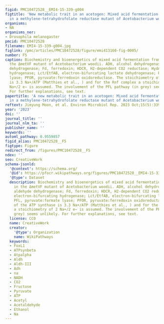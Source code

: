 ```yaml
---
figid: PMC10472528__EMI4-15-339-g004
figtitle: 'New metabolic trait in an acetogen: Mixed acid fermentation of fructose
  in a methylene‐tetrahydrofolate reductase mutant of Acetobacterium woodii'
organisms:
- NA
organisms_ner:
- Drosophila melanogaster
pmcid: PMC10472528
filename: EMI4-15-339-g004.jpg
figlink: /pmc/articles/PMC10472528/figure/emi413160-fig-0005/
number: F5
caption: Biochemistry and bioenergetics of mixed acid fermentation from fructose in
  the ΔmetVF mutant of Acetobacterium woodii. ADH, alcohol dehydrogenase; ALDH, aldehyde
  dehydrogenase; Fd, ferredoxin; HDCR, H2‐dependent CO2 reductase; HydABC, electron‐bifurcating
  hydrogenase; Lct/EtfAB, electron‐bifurcating lactate dehydrogenase; PFL, pyruvate:formate
  lyase; PFOR, pyruvate:ferredoxin oxidoreductase. The stoichiometry of the ATP synthase
  is 3.3 Na+/ATP (Matthies et al., ) and for the Rnf complex a stoichiometry of 2
  Na+/2 e− is assumed. The involvement of the PFL pathway (in grey) seems unlikely.
  For further explanations, see text.
papertitle: 'A new metabolic trait in an acetogen: Mixed acid fermentation of fructose
  in a methylene‐tetrahydrofolate reductase mutant of Acetobacterium woodii .'
reftext: Jimyung Moon, et al. Environ Microbiol Rep. 2023 Oct;15(5):339-351.
year: '2023'
doi: ''
journal_title: ''
journal_nlm_ta: ''
publisher_name: ''
keywords: ''
automl_pathway: 0.9559857
figid_alias: PMC10472528__F5
figtype: Figure
redirect_from: /figures/PMC10472528__F5
ndex: ''
seo: CreativeWork
schema-jsonld:
  '@context': https://schema.org/
  '@id': https://pfocr.wikipathways.org/figures/PMC10472528__EMI4-15-339-g004.html
  '@type': Dataset
  description: Biochemistry and bioenergetics of mixed acid fermentation from fructose
    in the ΔmetVF mutant of Acetobacterium woodii. ADH, alcohol dehydrogenase; ALDH,
    aldehyde dehydrogenase; Fd, ferredoxin; HDCR, H2‐dependent CO2 reductase; HydABC,
    electron‐bifurcating hydrogenase; Lct/EtfAB, electron‐bifurcating lactate dehydrogenase;
    PFL, pyruvate:formate lyase; PFOR, pyruvate:ferredoxin oxidoreductase. The stoichiometry
    of the ATP synthase is 3.3 Na+/ATP (Matthies et al., ) and for the Rnf complex
    a stoichiometry of 2 Na+/2 e− is assumed. The involvement of the PFL pathway (in
    grey) seems unlikely. For further explanations, see text.
  license: CC0
  name: CreativeWork
  creator:
    '@type': Organization
    name: WikiPathways
  keywords:
  - FoxL1
  - ATPsynbeta
  - Atpalpha
  - Aldh
  - Aldh-III
  - Adh
  - na
  - NADH
  - CO2
  - Fructose
  - Pyruvate
  - ATP
  - Acetyl
  - Acetaldehyde
  - Ethanol
  - Na
---
```


